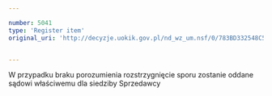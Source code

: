 ```yaml
---

number: 5041
type: 'Register item'
original_uri: 'http://decyzje.uokik.gov.pl/nd_wz_um.nsf/0/783BD332548C5F4CC1257BAC00397CAC?OpenDocument'


---
```


W przypadku braku porozumienia rozstrzygnięcie sporu zostanie oddane sądowi właściwemu dla siedziby Sprzedawcy
